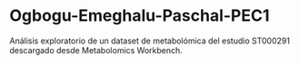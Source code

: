 # Ogbogu-Emeghalu-Paschal-PEC1
Análisis exploratorio de un dataset de metabolómica del estudio ST000291 descargado desde Metabolomics Workbench.
